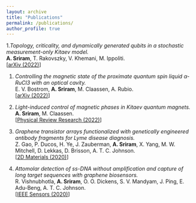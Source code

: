 ```yaml
---
layout: archive
title: "Publications"
permalink: /publications/
author_profile: true
---
```


1.*Topology, criticality, and dynamically generated qubits in a stochastic measurement-only Kitaev model.* <br>
**A. Sriram**, T. Rakovszky, V. Khemani, M. Ippoliti. <br>
[<a href="https://arxiv.org/abs/2207.07096" target="_blank">arXiv (2022)</a>]

1. *Controlling the magnetic state of the proximate quantum spin liquid α-RuCl3 with an optical cavity.* <br>
E. V. Bostrom, **A. Sriram**, M. Claassen, A. Rubio. <br>
[<a href="https://arxiv.org/abs/2211.07247" target="_blank">arXiv (2022)</a>]

1. *Light-induced control of magnetic phases in Kitaev quantum magnets.* <br>
**A. Sriram**, M. Claassen. <br>
[<a href="https://journals.aps.org/prresearch/abstract/10.1103/PhysRevResearch.4.L032036" target="_blank">Physical Review Research (2022)</a>]

1. *Graphene transistor arrays functionalized with genetically engineered antibody fragments for Lyme disease diagnosis.* <br> Z. Gao, P. Ducos, H. Ye, J. Zauberman, **A. Sriram**, X. Yang, M. W. Mitchell, D.
Lekkas, D. Brisson, A. T. C. Johnson. <br> [<a href="https://iopscience.iop.org/article/10.1088/2053-1583/ab5dce" target="_blank">2D Materials (2020)</a>]
  
1. *Attomolar detection of ss-DNA without amplification and capture of long target sequences with graphene biosensors.* <br> R. Vishnubhotla, **A. Sriram**, O. O. Dickens, S. V. Mandyam, J. Ping, E. Adu-Beng, A. T. C. Johnson. <br> [<a href="https://ieeexplore.ieee.org/ielaam/7361/9086908/8998161-aam.pdf" target="_blank">IEEE Sensors (2020)</a>]
